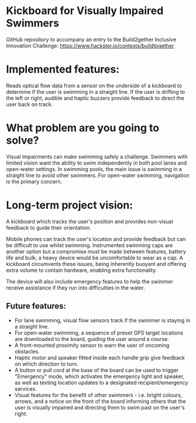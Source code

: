 # Kickboard for Visually Impaired Swimmers
GitHub repository to accompany an entry to the Build2gether Inclusive Innovation Challenge: https://www.hackster.io/contests/buildtogether

# Implemented features:
Reads optical flow data from a sensor on the underside of a kickboard to determine if the user is swimming in a straight line. If the user is drifting to the left or right, audible and haptic buzzers provide feedback to direct the user back on track.

# What problem are you going to solve?
Visual impairments can make swimming safely a challenge. Swimmers with limited vision want the ability to swim independently in both pool lanes and open-water settings. In swimming pools, the main issue is swimming in a straight line to avoid other swimmers. For open-water swimming, navigation is the primary concern.

# Long-term project vision:
A kickboard which tracks the user's position and provides non-visual feedback to guide their orientation.

Mobile phones can track the user's location and provide feedback but can be difficult to use whilst swimming. Instrumented swimming caps are another option but a compromise must be made between features, battery life and bulk; a heavy device would be uncomfortable to wear as a cap. A kickboard circumvents these issues, being inherently buoyant and offering extra volume to contain hardware, enabling extra functionality.

The device will also include emergency features to help the swimmer receive assistance if they run into difficulties in the water.

## Future features:
- For lane swimming, visual flow sensors track if the swimmer is staying in a straight line.
- For open-water swimming, a sequence of preset GPS target locations are downloaded to the board, guiding the user around a course.
- A front-mounted proximity sensor to warn the user of oncoming obstacles.
- Haptic motor and speaker fitted inside each handle grip give feedback on which direction to turn.
- A button or pull cord at the base of the board can be used to trigger "Emergency" mode, which activates the emergency light and speaker, as well as texting location updates to a designated recipient/emergency services.
- Visual features for the benefit of other swimmers - i.e. bright colours, arrows, and a notice on the front of the board informing others that the user is visually impaired and directing them to swim past on the user's right. 
